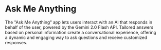 # Ask Me Anything

The "Ask Me Anything" app lets users interact with an AI that responds in behalf of the user, powered by the Gemini 2.0 Flash API. Tailored answers based on personal information create a conversational experience, offering a dynamic and engaging way to ask questions and receive customized responses.
